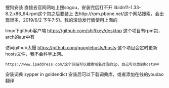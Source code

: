 搜狗安装 
    直接去官网网站上搜sogou，安装完后打不开
    libidn11-1.33-8.2.x86_64.rpm这个包之后要装上
    去http://rpm.pbone.net/这个网站搜索，会出现很多，2019/6/2 下午7:51。我的滚动发行版使用上面的

linux下github客户端
    https://github.com/shiftkey/desktop 这个项目有rpm包，arch的aur中有

访问github太慢
    https://github.com/googlehosts/hosts 这个项目会定时更新hosts文件，我不会科学上网。

    https://www.ipaddress.com/这个网站可以搜索域名对应的ip，自己可以放到hosts中
    
安装词典
    zypper in goldendict 安装后可以下载词典库，或者添加在线的youdao翻译
